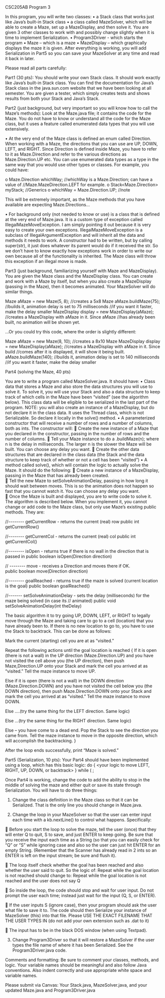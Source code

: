CSC205AB
Program 3


In this program, you will write two classes: 
•	a Stack class that works just like Java’s built-in Stack class
•	a class called MazeSolver, which will be able to create a Maze, set up a MazeDisplay, and then solve it. 
You are given 3 other classes to work with and possibly change slightly when it is time to implement Serialization.
•	Program3Driver - which starts the program
•	Maze – which is a maze
•	MazeDisplay – which graphically displays the maze it is given.
After everything is working, you will add Serialization in Part5 so you can save your MazeSolver at any time and read it back in later.

Please read all parts carefully: 

Part1 (30 pts):   You should write your own Stack class.   It should work exactly like Java’s built-in Stack class.  You can find the documentation for Java’s Stack class in the    java.sun.com    website that we have been looking at all semester.   You are given a tester, which simply creates tests and shows results from both your Stack and Java’s Stack.

Part2 (just background, but very important so you will know how to call the Maze’s methods):   Look at the Maze.java file; it contains the code for the Maze.  You do not have to know or understand all the code for the Maze class, but it uses a feature called enumerated data types that you will use extensively. 
 
•	At the very end of the Maze class is defined an enum called Direction.   When working with a Maze, the directions that you can use are UP, DOWN, LEFT, and RIGHT.   Since Direction is defined inside Maze, you have to refer to it as Maze.Direction and refer to the various directions as Maze.Direction.UP etc.  You  can use enumerated data types as a type in the same way that you would use other types or classes.  For example, you could have:

o	Maze.Direction  whichWay; 		//whichWay is a Maze.Direction; can have a value of 
//Maze.MazeDirection.LEFT for example.
o	Stack<Maze.Direction> myStack;	//Generics
o	whichWay = Maze.Direction.UP;      	//note

This will be extremely important, as the Maze methods that you have available are expecting Maze.Directions…

•	For background only (not needed to know or use) is a class that is defined at the very end of Maze.java.  It is a custom type of exception called IllegalMazeMoveException.  I am simply pointing it out because it is very easy to create your own exceptions.   IllegalMazeMoveException is a subclass of IllegalArgumentException and will inherit all the data and methods it needs to work.  A constructor had to be written, but by calling super(str), it just does whatever its parent would do if it received the str.  So we don’t have to know exactly how exceptions work in order to write our own because all of the functionality is inherited.  The Maze class will throw this exception if an illegal move is made.

Part3 (just background, familiarizing yourself with Maze and MazeDisplay).  You are given the Maze class and the MazeDisplay class.   You can create and work with a Maze by itself, but when you also create a MazeDisplay (passing in the Maze), then it becomes animated.   Your MazeSolver will do similar things.

Maze aMaze = new Maze(5, 8);				//creates a 5x8 Maze
aMaze.buildMaze(75);					//builds it, animation delay is set to 75 milliseconds
							//if you want it faster, make the delay smaller
MazeDisplay  display = new MazeDisplay(aMaze);	//creates a MazeDisplay with aMaze in it.  Since aMaze 
//has already been built, no animation will be shown yet. 

…Or you could try  this code, where the order is slightly different:

Maze aMaze = new Maze(8, 10);			//creates a 8x10 Maze
MazeDisplay  display = new MazeDisplay(aMaze);	//creates a MazeDisplay with aMaze in it.  Since build 
//comes after it is displayed, it will show it being built.
aMaze.buildMaze(140);					//builds it, animation delay is set to 140 milliseconds
							//if you want it faster, make the delay smaller


Part4 (solving the Maze, 40 pts)

You are to write a program called MazeSolver.java.   It should have:
•	Class data that stores a Maze and also store the data structures you will use to solve it.   To solve it, you will use your Stack and also a data structure to keep track of which cells in the Maze have been “visited” (see the algorithm below).   This class data will be eligible to be serialized in the last part of the program.   NOTE:  you will also create an instance of a MazeDisplay, but do not declare it in the class data.  It uses the Thread class, which is not Serializable.   So declare it locally in the solve() method.
•	A parameterized constructor that will receive a number of rows and a number of columns, both as ints.  The constructor will:
	Create the new instance of a Maze that you declared in the constructor, passing in the number of rows and the number of columns. 
	Tell your Maze instance to do a .buildMaze(n);  where n is the delay in milliseconds.   The larger n is the slower the Maze will be built.  You can choose any delay you want.
	Create the other data structures that are declared in the class data (the Stack and the data structure to keep track of whether or not a cell has been “visited”)
•	A method called solve(), which will contain the logic to actually solve the Maze.  It should do the following:
	Create a new instance of a MazeDisplay, passing in the Maze that has already been created.  
	Tell the new Maze to setSolveAnimationDelay, passing in how long it should wait between moves.  This is so the animation does not happen so fast that you cannot watch it.  You can choose any delay you want.  
	Once the Maze is built and displayed, you are to write code to solve it.  The algorithm is described below.  When you implement it, you cannot change or add code to the Maze class, but only use Maze’s existing public methods.  They are:

//-------- getCurrentRow - returns the current (real) row
public int getCurrentRow()

//-------- getCurrentCol - returns the current (real) col
public int getCurrentCol()
 
//-------- isOpen - returns true if there is no wall in the direction that is passed in
public boolean isOpen(Direction direction)

// -------- move - receives a Direction and moves there if OK.  
public boolean move(Direction direction)

//-------- goalReached - returns true if the maze is solved (current location is the goal)
public boolean goalReached()

//------- setSolveAnimationDelay - sets the delay (milliseconds) for the maze being solved (in case its 
//          animated)
public void setSolveAnimationDelay(int theDelay)



The basic algorithm it to try going UP, DOWN, LEFT, or RIGHT to legally move through the Maze and taking care to go to a cell (location) that you have already been to.  If there is no new location to go to, you have to use the Stack to backtrack.  This can be done as follows:


Mark the current (starting) cell you are at as “visited.”

Repeat the following actions until the goal location is reached
{
If it is open (there is not a wall) in the UP direction (Maze.Direction.UP) and you have not visited the cell above you (the UP direction), then push Maze,Direction.UP onto your Stack and mark the cell you arrived at as “visited.”   Tell the maze instance to move UP.

Else if it is open (there is not a wall) in the DOWN direction (Maze.Direction.DOWN) and you have not visited the cell below you (the DOWN direction), then push Maze.Direction.DOWN onto your Stack and mark the cell you arrived at as “visited.”  Tell the maze instance to move DOWN.

Else ….(try the same thing for the LEFT direction.  Same logic)  

Else …(try the same thing for the RIGHT direction.  Same logic)

Else – you have come to a dead end.  Pop the Stack to see the direction you came from.  Tell the maze instance to move in the opposite direction, which will accomplish the backtracking.
}

After the loop ends successfully, print “Maze is solved.”


Part5 (Serialization, 10 pts):  Your Part4 should have been implemented using a loop, which has this basic logic:
do
{
     <your logic to move LEFT, RIGHT, UP, DOWN, or backtrack>
}  while ( <the goal is not reached >;

Once Part4 is working, change the code to add the ability to stop in the middle of solving the maze and either quit or save its state through Serialization.   You will have to do three things:

1)	Change the class definition in the Maze class so that it can be Serialized.  That is the only line you should change in Maze.java.

2)	Change the loop in your MazeSolver so that the user can enter input each time with a kb.nextLine() to control what happens.  Specifically:

	Before you start the loop to solve the maze, tell the user (once) that they will enter Q to quit, S to save, and just ENTER to keep going.  Be sure that you receive the input each time as a String (so that you can easily check for “Q” or “S” while ignoring case and also so the user can just hit ENTER for an empty String.  (Remember that the Scanner has already read in 2 ints so an ENTER is left on the input stream; be sure and flush it).

	The loop itself check whether the goal has been reached and also whether the user said to quit.  So the logic of:
Repeat while the goal location is not reached
	should change to: 
Repeat while the goal location is not reached and the user does not say Q


	So inside the loop, the code should stop and wait for user input.  Do not prompt the user each time; instead just wait for the input (Q, S, or ENTER).  

	If the user inputs S (ignore case), then your program should ask the user what file to save it to.  The code should then Serialize your instance of MazeSolver (this) into that file.  Please USE THE EXACT FILENAME THAT THE USER TYPES IN (do not add your own extension such as .dat to it)

	The input has to be in the black DOS window (when using Textpad).

3)	Change Program3Driver so that it will restore a MazeSolver if the user types the file name of where it has been Serialized.   See the Program3Driver.java code.


Comments and formatting:   Be sure to comment your classes, methods, and logic.   Your variable names should be meaningful and also follow Java conventions.  Also indent correctly and use appropriate white space and variable names.


Please submit via Canvas:   Your Stack.java, MazeSolver.java, and your updated Maze.java and Program3Driver.java  

